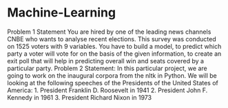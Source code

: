 # Machine-Learning
Problem 1 Statement 
You are hired by one of the leading news channels CNBE who wants to analyse recent elections. This survey was conducted on 1525 voters with 9 variables. You have to build a model, to predict which party a voter will vote for on the basis of the given information, to create an exit poll that will help in predicting overall win and seats covered by a particular party.
Problem 2 Statement: In this particular project, we are going to work on the inaugural corpora from the nltk in Python. We will be looking at the following speeches of the Presidents of the United States of America: 1. President Franklin D. Roosevelt in 1941 2. President John F. Kennedy in 1961 3. President Richard Nixon in 1973
